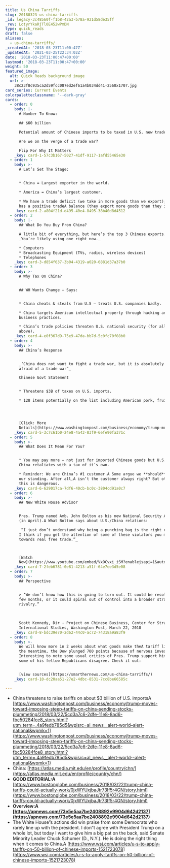 ```yaml
---
title: Us China Tarriffs
slug: 20180323-us-china-tarriffs
_id: legacy-3c48560f-f1b8-42a3-b78a-921d58de35ff
_rev: LotyrYkaRjTl0E452wPmDN
type: quick_reads
draft: false
aliases:
  - us-china-tarriffs/
_createdAt: '2018-03-23T11:00:47Z'
_updatedAt: '2021-03-25T22:34:02Z'
date: '2018-03-23T11:00:47+00:00'
lastmod: '2018-03-23T11:00:47+00:00'
weight: 50
featured_image:
  alt: Quick Reads background image
  url: >-
    38c23f8c935ca2d59fcc087ed2ef61a4b034dd41-2560x1707.jpg
card_series: Current Events
colorpaletteclassname: '--dark-gray'
cards:
  - order: 0
    body: |-
      # Number To Know:

      ## $60 billion

      Potential amount of Chinese imports to be taxed in U.S. new trade policy.

      Are we on the verge of a trade war?

      Flip For Why It Matters
    _key: card-1-57c3b167-5027-41df-9117-1afd55465e30
  - order: 1
    body: >-
      # Let’s Set The Stage:


      * China = Largest exporter in the world.

      * America = China’s largest customer.

      * We have a trade deficit (we take in more goods than we export); ChinaA
      has a positive tradeA balance (they export more goods than they import).
    _key: card-2-a804f21d-d495-40e4-8495-38b40d8d4512
  - order: 2
    body: |-
      ## What Do You Buy From China?

      A little bit of everything, but here’s the top 3 Chinese exports.  
      _You’re likely using one right now._

      * Computers
      * Broadcasting Equipment (TVs, radios, wireless devices)
      * Telephones
    _key: card-3-d854f637-3b04-4319-a020-6881d37a37b0
  - order: 3
    body: >-
      # Why Tax On China?


      ## WH Wants Change – Says:


      * China cheats & steals from U.S – treats U.S. companies badly.

      * China targets American intellectual property through hacking and unfair
      business practices.

      * China’s trade policies threaten U.S. national security (for all of the
      above).
    _key: card-4-e0f367d9-75e9-47da-bb7d-5c0fc70f08b0
  - order: 4
    body: >-
      ## China’s Response


      _‘China does not want to fight a trade war, but it is absolutely not
      afraid of a trade war”_  

      Chinese Govt Statement


      * Threatens $3B of taxes on U.S. imports.

      * 128 items potentially on the list including American pork, fruit & wine.




      [Click: More
      Details](https://www.washingtonpost.com/business/economy/trump-moves-toward-imposing-steep-tariffs-on-china-sending-stocks-plummeting/2018/03/22/5cd3a7c6-2dfe-11e8-8ad6-fbc50284fce8_story.html?utm_term=.4a9fedb785d5&wpisrc=al_news__alert-world--alert-national&wpmk=1)
    _key: card-5-3c7c61b0-24e8-4a43-83f9-6efe90fa371c
  - order: 5
    body: >-
      ## What Does It Mean For You?


      * You may pay more – not just for imported Chinese goods but U.S. goods if
      China retaliates with a tax of it’s own.

      * Reminder: We are China’s #1 customer.A Some argue we **should** leverage
      our standing. After all,A isn’t the customer always right? But others say
      this is dangerous.
    _key: card-6-629017ca-7df6-40cb-bc0c-3804cd91a0c7
  - order: 6
    body: >-
      ## New White House Advisor


      Pres. Trump named Amb. John Bolton as his new National Security Advisor
      (in April).A What Bolton says about U.S./China relations:  

      _“I just don’t understand why being a punching bag is the right response.
      I think if you get the attention of some of these violators you might move
      towards real free trade.”_  



      [Watch
      Now](https://www.youtube.com/embed/VxOCvxi_iSM?enablejsapi=1&autoplay=1&rel=0)
    _key: card-7-2feb6781-0e81-4213-a51f-64e7ee3d5e08
  - order: 7
    body: >-
      ## Perspective


      > ‘We don’t know how this is going to turn out. It could be resolved in a
      few months, or it could spiral out of control into a broader strategic
      rivalry.”  
        
        
        
      Scott Kennedy, Dir - Project on Chinese Business, Center for Strategic and
      International Studies, Washington Post, March 22, 2018
    _key: card-8-bdc39e70-2d62-44c0-ac72-74318a9a83f9
  - order: 8
    body: >-
      We will know more in 2 weeks about what goods make theA tariff list. InA
      the meantime, the Dow plunged 700 points because of nervous investors.
      Interesting to note some usual critics of Pres. Trump support him - and
      some of his fellow Republicans disagree. Check it out:


      [view sources](https://smarthernews.com/us-china-tarriffs/)
    _key: card-10-dc20aa51-27e2-4dbc-8531-7cc8be66585c

---
```

* China threatens to raise tariffs on about $3 billion of U.S. importsA [https://www.washingtonpost.com/business/economy/trump-moves-toward-imposing-steep-tariffs-on-china-sending-stocks-plummeting/2018/03/22/5cd3a7c6-2dfe-11e8-8ad6-fbc50284fce8_story.html?utm_term=.4a9fedb785d5&wpisrc=al_news__alert-world–alert-national&wpmk=1](https://www.washingtonpost.com/business/economy/trump-moves-toward-imposing-steep-tariffs-on-china-sending-stocks-plummeting/2018/03/22/5cd3a7c6-2dfe-11e8-8ad6-fbc50284fce8_story.html?utm_term=.4a9fedb785d5&wpisrc=al_news__alert-world--alert-national&wpmk=1)
* China: [https://atlas.media.mit.edu/en/profile/country/chn/](https://atlas.media.mit.edu/en/profile/country/chn/)
* **GOOD EDITORIAL:A** [https://www.bostonglobe.com/business/2018/03/22/trump-china-tariffs-could-actually-work/0jxWYUxjbaJtr73If5r4GN/story.html](https://www.bostonglobe.com/business/2018/03/22/trump-china-tariffs-could-actually-work/0jxWYUxjbaJtr73If5r4GN/story.html)
* **Overview:A [https://apnews.com/73e5e5aa7be2408892e9904d642d2137](https://apnews.com/73e5e5aa7be2408892e9904d642d2137)**
* The White House”s actions did win praise from some Democrats who rarely line up with the president. I don”t agree with President Trump on a whole lot, but today I want to give him a big pat on the back, said Senate Minority Leader Chuck Schumer (D., N.Y.). He is doing the right thing when it comes to China.A [https://www.wsj.com/articles/u-s-to-apply-tariffs-on-50-billion-of-chinese-imports-1521723078](https://www.wsj.com/articles/u-s-to-apply-tariffs-on-50-billion-of-chinese-imports-1521723078)